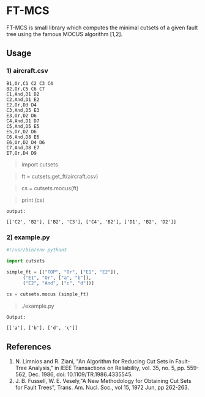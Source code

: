 # FT-MCS
FT-MCS is small library which computes the minimal cutsets of a given fault tree using the famous MOCUS algorithm [1,2]. 


## Usage

### 1) aircraft.csv

```csv
B1,Or,C1 C2 C3 C4
B2,Or,C5 C6 C7
C1,And,D1 D2
C2,And,D1 E2
E2,Or,D3 D4
C3,And,D5 E3
E3,Or,D2 D6
C4,And,D1 D7
C5,And,D5 E5
E5,Or,D2 D6
C6,And,D8 E6
E6,Or,D2 D4 D6
C7,And,D8 E7
E7,Or,D4 D9
```
> import cutsets

> ft = cutsets.get_ft(aircraft.csv)

> cs = cutsets.mocus(ft)

> print (cs)
```
output:

[['C2', 'B2'], ['B2', 'C3'], ['C4', 'B2'], ['D1', 'B2', 'D2']]
```

### 2) example.py


```python
#!/usr/bin/env python3

import cutsets 

simple_ft = [("TOP", "Or", ["E1", "E2"]),
      ("E1", "Or", ["a", "b"]),
      ("E2", "And", ["c", "d"])]

cs = cutsets.mocus (simple_ft)
```

> ./example.py

```
Output:

[['a'], ['b'], ['d', 'c']]

```

## References

1. N. Limnios and R. Ziani, "An Algorithm for Reducing Cut Sets in Fault-Tree Analysis," in IEEE Transactions on Reliability, vol. 35, no. 5, pp. 559-562, Dec. 1986, doi: 10.1109/TR.1986.4335545.
2. J. B. Fussell, W. E. Vesely,"A New Methodology for Obtaining Cut Sets for Fault Trees", Trans. Am. Nucl. Soc., vol 15, 1972 Jun, pp 262-263.

